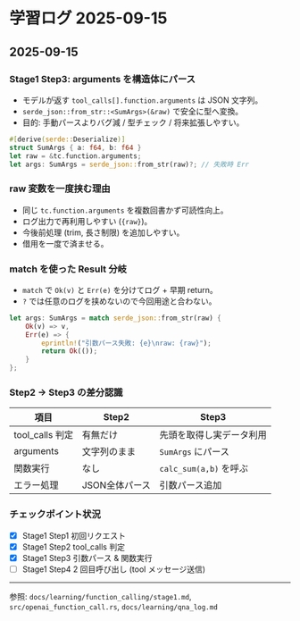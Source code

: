 # 学習ログ 2025-09-15

## 2025-09-15

### Stage1 Step3: arguments を構造体にパース
- モデルが返す `tool_calls[].function.arguments` は JSON 文字列。
- `serde_json::from_str::<SumArgs>(&raw)` で安全に型へ変換。
- 目的: 手動パースよりバグ減 / 型チェック / 将来拡張しやすい。

```rust
#[derive(serde::Deserialize)]
struct SumArgs { a: f64, b: f64 }
let raw = &tc.function.arguments;
let args: SumArgs = serde_json::from_str(raw)?; // 失敗時 Err
```

### raw 変数を一度挟む理由
- 同じ `tc.function.arguments` を複数回書かず可読性向上。
- ログ出力で再利用しやすい (`{raw}`)。
- 今後前処理 (trim, 長さ制限) を追加しやすい。
- 借用を一度で済ませる。

### match を使った Result 分岐
- `match` で `Ok(v)` と `Err(e)` を分けてログ + 早期 return。
- `?` では任意のログを挟めないので今回用途と合わない。

```rust
let args: SumArgs = match serde_json::from_str(raw) {
    Ok(v) => v,
    Err(e) => {
        eprintln!("引数パース失敗: {e}\nraw: {raw}");
        return Ok(());
    }
};
```

### Step2 -> Step3 の差分認識
| 項目 | Step2 | Step3 |
| ---- | ----- | ----- |
| tool_calls 判定 | 有無だけ | 先頭を取得し実データ利用 |
| arguments | 文字列のまま | `SumArgs` にパース |
| 関数実行 | なし | `calc_sum(a,b)` を呼ぶ |
| エラー処理 | JSON全体パース | 引数パース追加 |

### チェックポイント状況
- [x] Stage1 Step1 初回リクエスト
- [x] Stage1 Step2 tool_calls 判定
- [x] Stage1 Step3 引数パース & 関数実行
- [ ] Stage1 Step4 2 回目呼び出し (tool メッセージ送信)

---
参照: `docs/learning/function_calling/stage1.md`, `src/openai_function_call.rs`, `docs/learning/qna_log.md`
